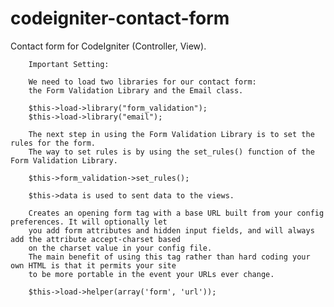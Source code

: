 codeigniter-contact-form
========================


Contact form for CodeIgniter (Controller, View).

		Important Setting:
		
		We need to load two libraries for our contact form: 
		the Form Validation Library and the Email class. 
		
		$this->load->library("form_validation");
		$this->load->library("email");
		
		The next step in using the Form Validation Library is to set the rules for the form.
		The way to set rules is by using the set_rules() function of the Form Validation Library. 
		
		$this->form_validation->set_rules();
		
		$this->data is used to sent data to the views.
		
		Creates an opening form tag with a base URL built from your config preferences. It will optionally let 
		you add form attributes and hidden input fields, and will always add the attribute accept-charset based 
		on the charset value in your config file.
		The main benefit of using this tag rather than hard coding your own HTML is that it permits your site 
		to be more portable in the event your URLs ever change.
		
		$this->load->helper(array('form', 'url'));
